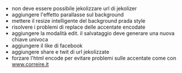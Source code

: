 - non deve essere possibile jekolizzare url di jekolizer
- aggiungere l'effetto parallasse sul background
- mettere il resize intelligente del background prada style
- risolvere i problemi di replace delle accentate encodate
- aggiungere la modalità edit. il salvataggio deve generare una nuova chiave univoca
- aggiungere il like di facebook 
- aggiungere share e twit di url jekolizzate
- forzare l'html encode per evitare problemi sulle accentate come con www.correire.it
